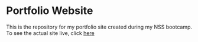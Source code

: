 # Portfolio Website

This is the repository for my portfolio site created during my NSS bootcamp. To see the actual site live, click [here](https://veloeditor.github.io/portfolio/ "Portfolio Website")
